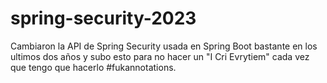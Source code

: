 # spring-security-2023
Cambiaron la API de Spring Security usada en Spring Boot bastante en los ultimos dos años y subo esto para no hacer un "I Cri Evrytiem" cada vez que tengo que hacerlo #fukannotations.



